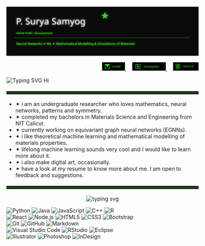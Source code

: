 

<p align="center">
  <img src="./neon_header.svg" alt="Neon header" />
</p>



<p align="right">
  <a href="mailto:psuryasamyog@gmail.com">
    <img src="./email.svg" alt="Email" height="22">
  </a>
  &nbsp;&nbsp;&nbsp;
  <a href="https://instagram.com/suryasamyog" target="_blank">
    <img src="./instagram.svg" alt="Instagram" height="22">
  </a>
  &nbsp;&nbsp;&nbsp;
  <a href="https://github.com/suryasamyog/suryasamyog/raw/main/resume.pdf" target="_blank">
    <img src="./resume.svg" alt="Resume" height="22">
  </a>
</p>

<p align="left">
  <img src="https://readme-typing-svg.demolab.com?font=Fira+Code&size=20&duration=2000&pause=500&color=ffffff&vCenter=true&width=400&lines=Hi+%F0%9F%91%8B;%E0%B4%A8%E0%B4%AE%E0%B4%B8%E0%B5%8D%E0%B4%95%E0%B4%BE%E0%B4%B0%E0%B4%82+%F0%9F%91%8B;%E0%A4%A8%E0%A4%AE%E0%A4%B8%E0%A5%8D%E0%A4%A4%E0%A5%87+%F0%9F%91%8B;%E0%AE%B5%E0%AE%A3%E0%AE%95%E0%AF%8D%E0%AE%95%E0%AE%AE%E0%AF%8D+%F0%9F%91%8B" alt="Typing SVG Hi" />
</p>





<img src="./neon_divider.svg" alt="divider"/>

- ✦ i am an undergraduate researcher who loves mathematics, neural networks, patterns and symmetry.
- ✦ completed my bachelors in Materials Science and Engineering from NIT Calicut.
- ✦ currently working on equivariant graph neural networks (EGNNs).
- ✦ i like theoretical machine learning and mathematical modelling of materials properties.
- ✦ lifelong machine learning sounds very cool and I would like to learn more about it.
- ✦ i also make digital art, occasionally.
- ✦ have a look at my resume to know more about me. I am open to feedback and suggestions.


<img src="./neon_divider.svg" alt="divider"/>


<p align="center">
  <img
    src="https://readme-typing-svg.demolab.com?font=Fira+Code&weight=250&size=20&pause=1200&color=39FF14&center=true&vCenter=true&width=720&lines=i+translate+patterns;open+to+collaboration+%2F+research+ideas"
    alt="typing svg"
  />
</p>

![Python](https://img.shields.io/badge/Python-1e1e1e?style=for-the-badge&logo=python&logoColor=3776AB)
![Java](https://img.shields.io/badge/Java-1e1e1e?style=for-the-badge&logo=openjdk&logoColor=f89820)
![JavaScript](https://img.shields.io/badge/JavaScript-1e1e1e?style=for-the-badge&logo=javascript&logoColor=F7DF1E)
![C++](https://img.shields.io/badge/C++-1e1e1e?style=for-the-badge&logo=c%2B%2B&logoColor=00599C)
![R](https://img.shields.io/badge/R-1e1e1e?style=for-the-badge&logo=r&logoColor=276DC3)
<br>
![React](https://img.shields.io/badge/React-1e1e1e?style=for-the-badge&logo=react&logoColor=61DAFB)
![Node.js](https://img.shields.io/badge/Node.js-1e1e1e?style=for-the-badge&logo=nodedotjs&logoColor=67C23A)
![HTML5](https://img.shields.io/badge/HTML5-1e1e1e?style=for-the-badge&logo=html5&logoColor=E34F26)
![CSS3](https://img.shields.io/badge/CSS3-1e1e1e?style=for-the-badge&logo=css3&logoColor=1572B6)
![Bootstrap](https://img.shields.io/badge/Bootstrap-1e1e1e?style=for-the-badge&logo=bootstrap&logoColor=7952B3)
<br>
![Git](https://img.shields.io/badge/Git-1e1e1e?style=for-the-badge&logo=git&logoColor=F05032)
![GitHub](https://img.shields.io/badge/GitHub-1e1e1e?style=for-the-badge&logo=github&logoColor=white)
![Markdown](https://img.shields.io/badge/Markdown-1e1e1e?style=for-the-badge&logo=markdown&logoColor=white)
<br>
![Visual Studio Code](https://img.shields.io/badge/VS%20Code-1e1e1e?style=for-the-badge&logo=visualstudiocode&logoColor=007ACC)
![RStudio](https://img.shields.io/badge/RStudio-1e1e1e?style=for-the-badge&logo=rstudio&logoColor=75AADB)
![Eclipse](https://img.shields.io/badge/Eclipse-1e1e1e?style=for-the-badge&logo=eclipseide&logoColor=2C2255)
<br>
![Illustrator](https://img.shields.io/badge/Illustrator-1e1e1e?style=for-the-badge&logo=adobeillustrator&logoColor=FF9A00)
![Photoshop](https://img.shields.io/badge/Photoshop-1e1e1e?style=for-the-badge&logo=adobephotoshop&logoColor=31A8FF)
![InDesign](https://img.shields.io/badge/InDesign-1e1e1e?style=for-the-badge&logo=adobeindesign&logoColor=FF3366)











